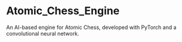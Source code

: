 # Atomic_Chess_Engine
 An AI-based engine for Atomic Chess, developed with PyTorch and a convolutional neural network.

